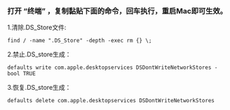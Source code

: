### 打开 “终端” ，复制黏贴下面的命令，回车执行，重启Mac即可生效。

1.清除.DS_Store文件:

```
find / -name ".DS_Store" -depth -exec rm {} \;
```

2.禁止.DS_store生成：
```
defaults write com.apple.desktopservices DSDontWriteNetworkStores -bool TRUE
```
3.恢复.DS_store生成：
```
defaults delete com.apple.desktopservices DSDontWriteNetworkStores
```